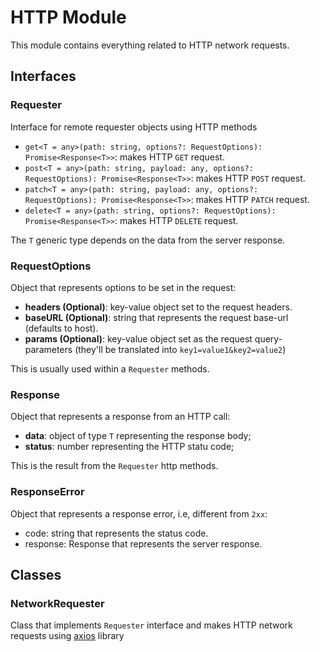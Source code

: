 # HTTP Module

This module contains everything related to HTTP network requests.

## Interfaces

### Requester
Interface for remote requester objects using HTTP methods
  - `get<T = any>(path: string, options?: RequestOptions): Promise<Response<T>>`: makes HTTP `GET` request.
  - `post<T = any>(path: string, payload: any, options?: RequestOptions): Promise<Response<T>>`: makes HTTP `POST` request.
  - `patch<T = any>(path: string, payload: any, options?: RequestOptions): Promise<Response<T>>`: makes HTTP `PATCH` request.
  - `delete<T = any>(path: string, options?: RequestOptions): Promise<Response<T>>`: makes HTTP `DELETE` request.

  The `T` generic type depends on the data from the server response.

### RequestOptions
Object that represents options to be set in the request:
  - **headers (Optional)**: key-value object set to the request headers.
  - **baseURL (Optional)**: string that represents the request base-url (defaults to host).
  - **params (Optional)**: key-value object set as the request query-parameters (they'll be translated into `key1=value1&key2=value2`)

This is usually used within a `Requester` methods.

### Response
Object that represents a response from an HTTP call:
  - **data**: object of type `T` representing the response body;
  - **status**: number representing the HTTP statu code;

This is the result from the `Requester` http methods.

### ResponseError
Object that represents a response error, i.e, different from `2xx`:
  - code: string that represents the status code.
  - response: Response<T> that represents the server response.


## Classes

### NetworkRequester
Class that implements `Requester` interface and makes HTTP network requests using [axios](https://github.com/axios/axios) library
